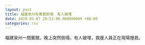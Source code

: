 ```yaml
---
layout: post
title: 福建泉州有賓館倒塌　有人被埋
date: 2020-03-07 20:53:08.000000000 +08:00
categories: rss
---
```


福建泉州一間賓館，晚上突然倒塌，有人被埋，救援人員正在現場搜救。
